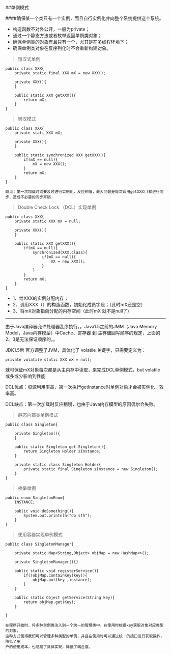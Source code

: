 ##单例模式

####确保某一个类只有一个实例，而且自行实例化并向整个系统提供这个系统。

* 构造函数不对外公开，一般为private；
* 通过一个静态方法或者枚举返回单例类对象；
* 确保单例类的对象有且只有一个，尤其是在多线程环境下；
* 确保单例类对象在反序列化时不会重新构建对象。

> 饿汉式单例
	
	public class XXX{
		private static final XXX mX = new XXX();
		
		private XXX(){
		}
		
		public static XXX getXXX(){
			return mX;
		}
	}
	
> 懒汉模式

	public class XXX{
		private stati XXX mX;
		
		private XXX(){
		}
		
		public static synchronized XXX getXXX(){
			if(mX == null){
				mX = new XXX();
			}
			return mX;
		}
	}
	
	缺点：第一次加载时需要及时进行实例化，反应稍慢，最大问题是每次调用getXXX()都进行同步，造成不必要的同步开销

> Double Check Lock （DCL）实现单例

	public class XXX{
		private static XXX mX = null;
		
		private XXX(){
		}
		
		public static XXX getXXX(){
			if(mX == null){
				synchronized(XXX.class){
					if(mX == null){
						mX = new XXX();
					}
				}
			}
			return mX;
		}
	}
	
* 1、给XXX的实例分配内存；
* 2、调用XXX（）的构造函数，初始化成员字段；（此时mX还是空）
* 3、将mX对象指向分配的内存空间（此时mX 就不是null了）

****
由于Java编译器允许处理器乱序执行。。Java1.5之前的JMM（Java Memory Model，Java内存模型）中Cache、寄存器 到 主存储回写顺序的规定，上面的2、3是无法保证顺序的。。

JDK1.5后 官方调整了JVM，具体化了 volatile 关键字，只需要定义为：
	
	private volatile static XXX mX = null;
就可保证mX对象每次都是从主内存中读取，来完成DCL单例模式，but volatile 或多或少影响到性能

DCL优点：资源利用率高，第一次执行getInstance时单例对象才会被实例化，效率高。

DCL缺点：第一次加载时反应稍慢，也由于Java内存模型的原因偶尔会失败。

> 静态内部类单例模式

	public class Singleton{
		
		private Singleton(){
		}
		
		public static Singleton get Singleton(){
			return Singleton Holder.sInstance;
		}
		
		private static class Singleton Holder{
			private static final Singleton sInstance = new Singleton();
		}
	}
	
> 枚举单例

	public enum SingletonEnum{
		INSTANCE;
		
		public void doSomething(){
			System.out.printnln("do sth");
		}
	}
	
> 使用容器实现单例模式

	public class SingletonManager{
		
		private static Map<String,Object> objMap = new HashMap<>();
		
		private SingletonManager(){}
		
		public static void registerService(){
			if(!objMap.containKey(key)){
				objMap.put(key ,instance);
			}
		}
		
		public static Object getService(String key){
			return objMap.get(Key);
		}
	
	}
	
	在程序开始时，将多种单例类注入到一个统一的管理类中，在使用时根据key获取对象对应类型的对象。
	这种方式使得我们可以管理多种类型的单例，并且在使用时可以通过统一的接口进行获取操作，降低了用
	户的使用成本，也隐藏了具体实现，降低了耦合度。